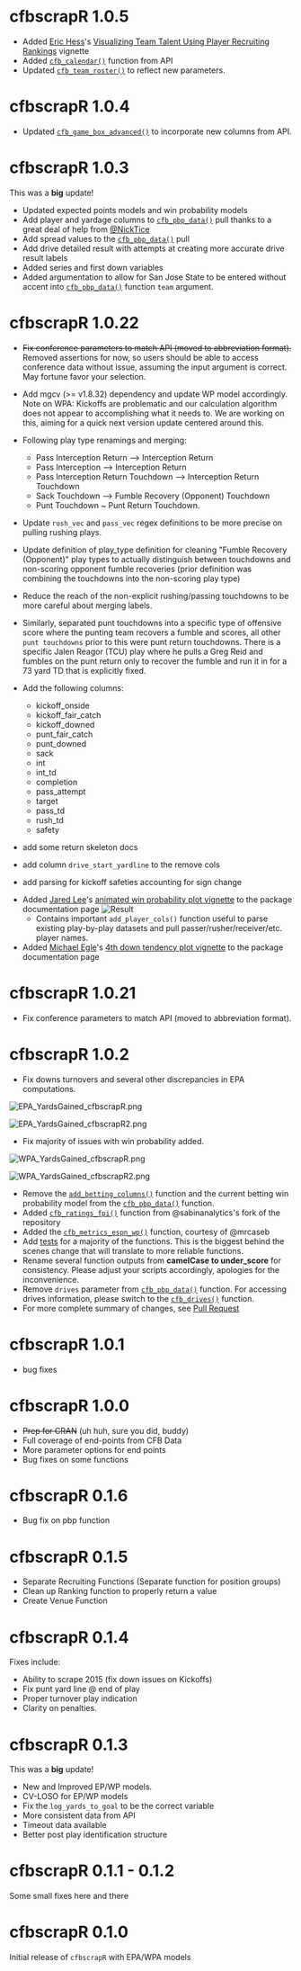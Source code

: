 # **cfbscrapR 1.0.5**
-  Added [Eric Hess](https://twitter.com/arbitanalytics)'s [Visualizing Team Talent Using Player Recruiting Rankings](https://saiemgilani.github.io/cfbscrapR/articles/nth-rated-recruit.html) vignette
-  Added [`cfb_calendar()`](https://saiemgilani.github.io/cfbscrapR/reference/cfb_calendar.html) function from API
-  Updated [`cfb_team_roster()`](https://saiemgilani.github.io/cfbscrapR/reference/cfb_team_roster.html) to reflect new parameters.

# **cfbscrapR 1.0.4**

-  Updated [`cfb_game_box_advanced()`](https://saiemgilani.github.io/cfbscrapR/reference/cfb_game_box_advanced.html) to incorporate new columns from API.

# **cfbscrapR 1.0.3**

This was a **big** update!

-   Updated expected points models and win probability models
-   Add player and yardage columns to [`cfb_pbp_data()`](https://saiemgilani.github.io/cfbscrapR/reference/cfb_pbp_data.html) pull thanks to a great deal of help from [\@NickTice](https://github.com/NickTice)
-   Add spread values to the [`cfb_pbp_data()`](https://saiemgilani.github.io/cfbscrapR/reference/cfb_pbp_data.html) pull
-   Add drive detailed result with attempts at creating more accurate drive result labels
-   Added series and first down variables
-   Added argumentation to allow for San Jose State to be entered without accent into [`cfb_pbp_data()`](https://saiemgilani.github.io/cfbscrapR/reference/cfb_pbp_data.html) function ```team``` argument.

# **cfbscrapR 1.0.22**

- ~~Fix conference parameters to match API (moved to abbreviation format).~~ Removed assertions for now, so users should be able to access conference data without issue, assuming the input argument is correct. May fortune favor your selection. 

- Add mgcv (>= v1.8.32) dependency and update WP model accordingly. Note on WPA: Kickoffs are problematic and our calculation algorithm does not appear to accomplishing what it needs to. We are working on this, aiming for a quick next version update centered around this. 

- Following play type renamings and merging:
  * Pass Interception Return --> Interception Return
  * Pass Interception --> Interception Return
  * Pass Interception Return Touchdown --> Interception Return Touchdown
  * Sack Touchdown --> Fumble Recovery (Opponent) Touchdown
  * Punt Touchdown ~ Punt Return Touchdown. 
  
- Update `rush_vec` and `pass_vec` regex definitions to be more precise on pulling rushing plays.

- Update definition of play_type definition for cleaning "Fumble Recovery (Opponent)" play types to actually distinguish between touchdowns and non-scoring opponent fumble recoveries (prior definition was combining the touchdowns into the non-scoring play type)

- Reduce the reach of the non-explicit rushing/passing touchdowns to be more careful about merging labels.

- Similarly, separated punt touchdowns into a specific type of offensive score where the punting team recovers a fumble and scores, all other `punt touchdowns` prior to this were punt return touchdowns. There is a specific Jalen Reagor (TCU) play where he pulls a Greg Reid and fumbles on the punt return only to recover the fumble and run it in for a 73 yard TD that is explicitly fixed.

- Add the following columns:
  - kickoff_onside
  - kickoff_fair_catch
  - kickoff_downed
  - punt_fair_catch
  - punt_downed
  - sack
  - int
  - int_td
  - completion
  - pass_attempt
  - target
  - pass_td
  - rush_td
  - safety
  
- add some return skeleton docs
- add column `drive_start_yardline` to the remove cols
- add parsing for kickoff safeties accounting for sign change

* Added [Jared Lee](https://twitter.com/JaredDLee)'s [animated win probability plot vignette](https://saiemgilani.github.io/cfbscrapR/articles/Animated_WP_Plotting.html) to the package documentation page
  ![Result](https://raw.githubusercontent.com/saiemgilani/cfbscrapR/master/man/figures/animated_wp.gif)
  - Contains important `add_player_cols()` function useful to parse existing play-by-play datasets and pull passer/rusher/receiver/etc. player names. 
* Added [Michael Egle](https://twitter.com/deceptivespeed_)'s [4th down tendency plot vignette](https://saiemgilani.github.io/cfbscrapR/articles/fourth_down_plot_tutorial.html) to the package documentation page

# **cfbscrapR 1.0.21**
- Fix conference parameters to match API (moved to abbreviation format).

# **cfbscrapR 1.0.2**
- Fix downs turnovers and several other discrepancies in EPA computations.

![EPA_YardsGained_cfbscrapR.png](https://i.imgur.com/Bw6VO90.png)

![EPA_YardsGained_cfbscrapR2.png](https://i.imgur.com/VYX12pZ.png)

- Fix majority of issues with win probability added.

![WPA_YardsGained_cfbscrapR.png](https://i.imgur.com/OFHTh9Y.jpg)

![WPA_YardsGained_cfbscrapR2.png](https://i.imgur.com/84zh9VY.jpg)

- Remove the [`add_betting_columns()`](https://saiemgilani.github.io/cfbscrapR/reference/add_betting_cols.html) function and the current betting win probability model from the [`cfb_pbp_data()`](https://saiemgilani.github.io/cfbscrapR/reference/cfb_pbp_data.html) function.
- Added [`cfb_ratings_fpi()`](https://saiemgilani.github.io/cfbscrapR/reference/cfb_ratings_fpi.html) function from @sabinanalytics's fork of the repository
- Added the [`cfb_metrics_espn_wp()`](https://saiemgilani.github.io/cfbscrapR/reference/cfb_metrics_espn_wp.html) function, courtesy of @mrcaseb
- Add [tests](https://github.com/saiemgilani/cfbscrapR/tree/master/tests/testthat) for a majority of the functions. This is the biggest behind the scenes change that will translate to more reliable functions. 
- Rename several function outputs from **camelCase to under_score** for consistency. Please adjust your scripts accordingly, apologies for the inconvenience.
- Remove `drives` parameter from [`cfb_pbp_data()`](https://saiemgilani.github.io/cfbscrapR/reference/cfb_pbp_data.html) function. For accessing drives information, please switch to the [`cfb_drives()`](https://saiemgilani.github.io/cfbscrapR/reference/cfb_drives.html) function. 
- For more complete summary of changes, see [Pull Request](https://github.com/saiemgilani/cfbscrapR/pull/5#issue-478275691)

# **cfbscrapR 1.0.1**

- bug fixes

# **cfbscrapR 1.0.0**

- ~~Prep for CRAN~~ (uh huh, sure you did, buddy)
- Full coverage of end-points from CFB Data  
- More parameter options for end points  
- Bug fixes on some functions  

# **cfbscrapR 0.1.6**

- Bug fix on pbp function  

# **cfbscrapR 0.1.5**

- Separate Recruiting Functions (Separate function for position groups)  
- Clean up Ranking function to properly return a value  
- Create Venue Function  

# **cfbscrapR 0.1.4**

Fixes include: 

- Ability to scrape 2015 (fix down issues on Kickoffs)
- Fix punt yard line @ end of play
- Proper turnover play indication
- Clarity on penalties. 

# **cfbscrapR 0.1.3**

This was a **big** update!

- New and Improved EP/WP models. 
- CV-LOSO for EP/WP models
- Fix the ```log_yards_to_goal``` to be the correct variable
- More consistent data from API
- Timeout data available
- Better post play identification structure

# **cfbscrapR 0.1.1 - 0.1.2**

Some small fixes here and there

# **cfbscrapR 0.1.0**

Initial release of ```cfbscrapR``` with EPA/WPA models